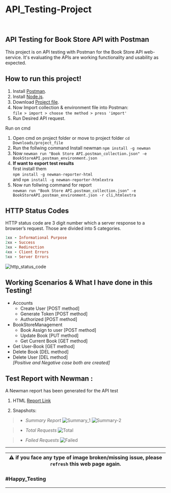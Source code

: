 

# API_Testing-Project
<br>

## API Testing for Book Store API with Postman
This project is on API testing with Postman for the Book Store API web-service. It's evaluating the APIs are working functionality and usability as expected. 

## How to run this project!
1. Install [Postman](https://www.postman.com/).
2. Install [Node.js](https://nodejs.org/en/).
3. Download [Project file](https://drive.google.com/drive/folders/1hCYHS0JpTDOfTgHciJg2AcSoSOjlgw5D?usp=drive_link).
4. Now Import collection & environment file into Postman: \
`file > import > choose the method > press 'import'`
5. Run Desired API request.

Run on cmd
1. Open cmd on project folder or move to project folder `cd Downloads/project_file`
2. Run the follwing command 
Install newman `npm install -g newman`
3. Now 
`newman run "Book Store API.postman_collection.json" -e BookStoreAPI.postman_environment.json`
4. **If want to export test results** \
   first install them \
   `npm install -g newman-reporter-html` \
 and `npm install -g newman-reporter-htmlextra`
6. Now run follwing command for report \
`newman run "Book Store API.postman_collection.json" -e BookStoreAPI.postman_environment.json -r cli,htmlextra`

## HTTP Status Codes
HTTP status code are 3 digit number which a server response to a browser’s request.
Those are divided into 5 categories.
```ruby
1xx - Informational Purpose
2xx - Success
3xx - Redirection
4xx - Client Errors
5xx - Server Errors
```
![http_status_code](https://drive.google.com/uc?export=view&id=1iwy6FJw2krnOtpOmMhhHocFpXgfguTBM)


## Working Scenarios & What I have done in this Testing!
* Accounts
  - Create User [POST method]
  - Generate Token [POST method]
  - Authorized [POST method]
* BookStoreManagement
  - Book Assign to user [POST method]
  - Update Book [PUT method]
  - Get Current Book [GET method]
* Get User-Book [GET method]
* Delete Book [DEL method]
* Delete User [DEL method] \
_[Positive and Negative case both are created]_


<!-- 
## Test Cases for this Testing:
`incomplete` 
-->

## Test Report with Newman :
A Newman report has been generated for the API test
1. HTML [Report Link](https://drive.google.com/file/d/1794W1L0uiT9apGCwAq2MdxYEkj3KhbaZ/view?usp=drive_link)

2. Snapshots:
> * *Summary Report*
![Summary_1](https://drive.google.com/uc?export=view&id=14HdYjkfEaPRc_rqHAoBOZUacDZyUQg6V)
![Summary-2](https://drive.google.com/uc?export=view&id=1skl2J-Z9jh3ewYNUh96nWixJ51w6MhwB)

> * *Total Requests*
![Total](https://drive.google.com/uc?export=view&id=1LHt450wfD8k6KhoX8Dqu-639RffVdvuG)


> * *Failed Requests*
![Failed](https://drive.google.com/uc?export=view&id=1nkKnx_Oct2FuAL52KhIcdS77fz3Cnkw-)

---
|:warning: **if you face any type of image broken/missing issue, please `refresh` this web page again.**|
| --- |

### **#Happy_Testing**
---

